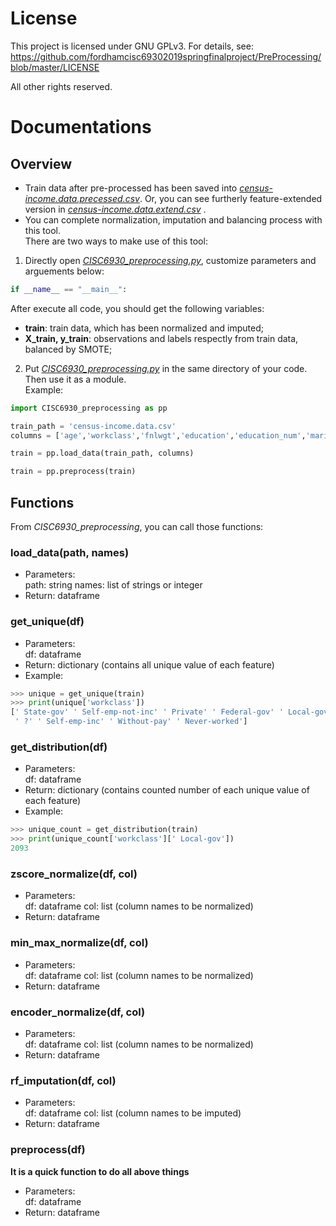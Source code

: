 # License  
This project is licensed under GNU GPLv3.
For details, see: https://github.com/fordhamcisc69302019springfinalproject/PreProcessing/blob/master/LICENSE

All other rights reserved.

# Documentations  
## Overview
- Train data after pre-processed has been saved into *[census-income.data.precessed.csv](https://github.com/fordhamcisc69302019springfinalproject/PreProcessing/raw/master/census-income.data.precessed.csv)*. Or, you can see furtherly feature-extended version in *[census-income.data.extend.csv](https://github.com/fordhamcisc69302019springfinalproject/PreProcessing/raw/master/census-income.data.extend.csv)* .  
- You can complete normalization, imputation and balancing process with this tool.  
There are two ways to make use of this tool:  
1. Directly open *[CISC6930_preprocessing.py](https://github.com/fordhamcisc69302019springfinalproject/PreProcessing/blob/master/CISC6930_preprocessing.py)*, customize parameters and arguements below:  
```Python
if __name__ == "__main__":
```  
After execute all code, you should get the following variables:
- **train**:  train data, which has been normalized and imputed;
- **X_train, y_train**:  observations and labels respectly from train data, balanced by SMOTE;

2. Put *[CISC6930_preprocessing.py](https://github.com/fordhamcisc69302019springfinalproject/PreProcessing/blob/master/CISC6930_preprocessing.py)* in the same directory of your code. Then use it as a module.  
Example:  
```Python
import CISC6930_preprocessing as pp

train_path = 'census-income.data.csv'
columns = ['age','workclass','fnlwgt','education','education_num','marital_status','occupation','relationship','race','sex','capital_gain','capital_loss','hours_per_week','native_country','label']

train = pp.load_data(train_path, columns)

train = pp.preprocess(train)
```  

## Functions
From *CISC6930_preprocessing*, you can call those functions:  

### load_data(path, names)  
- Parameters:  
path: string
names: list of strings or integer
- Return: dataframe  

### get_unique(df)
- Parameters:  
df: dataframe
- Return: dictionary (contains all unique value of each feature)
- Example:
```Python
>>> unique = get_unique(train)
>>> print(unique['workclass'])
[' State-gov' ' Self-emp-not-inc' ' Private' ' Federal-gov' ' Local-gov'
 ' ?' ' Self-emp-inc' ' Without-pay' ' Never-worked']
```

### get_distribution(df)
- Parameters:  
df: dataframe
- Return: dictionary (contains counted number of each unique value of each feature)
- Example:
```Python
>>> unique_count = get_distribution(train)
>>> print(unique_count['workclass'][' Local-gov'])
2093
```

### zscore_normalize(df, col)
- Parameters:  
df: dataframe
col: list (column names to be normalized)
- Return: dataframe


### min_max_normalize(df, col)
- Parameters:  
df: dataframe
col: list (column names to be normalized)
- Return: dataframe

### encoder_normalize(df, col)
- Parameters:  
df: dataframe
col: list (column names to be normalized)
- Return: dataframe

### rf_imputation(df, col)
- Parameters:  
df: dataframe
col: list (column names to be imputed)
- Return: dataframe

### preprocess(df)
**It is a quick function to do all above things**
- Parameters:  
df: dataframe
- Return: dataframe
